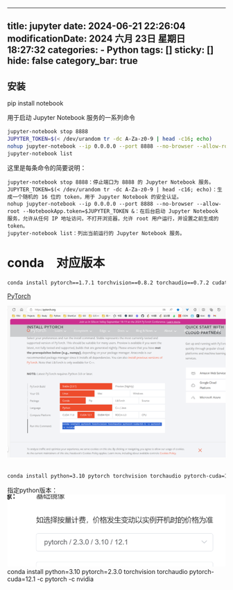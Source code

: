 
---
title: jupyter
date: 2024-06-21 22:26:04
modificationDate: 2024 六月 23日 星期日 18:27:32
categories: 
	- Python
tags: []
sticky: []
hide: false
category_bar: true
---

## 安装
pip install notebook


用于启动 Jupyter Notebook 服务的一系列命令


```sh
jupyter-notebook stop 8888
JUPYTER_TOKEN=$(< /dev/urandom tr -dc A-Za-z0-9 | head -c16; echo)
nohup jupyter-notebook --ip 0.0.0.0 --port 8888 --no-browser --allow-root --NotebookApp.token=$JUPYTER_TOKEN &
jupyter-notebook list
```

这里是每条命令的简要说明：

```
jupyter-notebook stop 8888：停止端口为 8888 的 Jupyter Notebook 服务。
JUPYTER_TOKEN=$(< /dev/urandom tr -dc A-Za-z0-9 | head -c16; echo)：生成一个随机的 16 位的 token，用于 Jupyter Notebook 的安全认证。
nohup jupyter-notebook --ip 0.0.0.0 --port 8888 --no-browser --allow-root --NotebookApp.token=$JUPYTER_TOKEN &：在后台启动 Jupyter Notebook 服务，允许从任何 IP 地址访问，不打开浏览器，允许 root 用户运行，并设置之前生成的 token。
jupyter-notebook list：列出当前运行的 Jupyter Notebook 服务。

```

# conda　对应版本

```sh
conda install pytorch==1.7.1 torchvision==0.8.2 torchaudio==0.7.2 cudatoolkit=11.0 -c pytorch
```

[PyTorch](https://pytorch.org/)

![](../../imgs/Pasted%20image%2020240721120138.png)

```sh

conda install python=3.10 pytorch torchvision torchaudio pytorch-cuda=12.1 -c pytorch -c nvidia
```

指定python版本：
![](../../imgs/企业微信截图_1721534117437.png)
conda install python=3.10 pytorch=2.3.0 torchvision torchaudio pytorch-cuda=12.1 -c pytorch -c nvidia